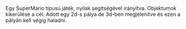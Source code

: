 Egy SuperMario típusú játék, nyilak segítségével irányítva. Objektumok kikerülése a cél. Adott egy 2d-s pálya de 3d-ben megjelenítve és ezen a pályán kell végig haladni. 
